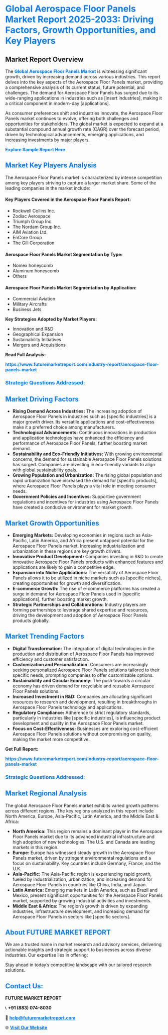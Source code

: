 <h1 style="color: #007BFF;">Global Aerospace Floor Panels Market Report 2025-2033: Driving Factors, Growth Opportunities, and Key Players</h1>

<section id="overview">
<h2>Market Report Overview</h2>
<p>The <a href="https://www.futuremarketreport.com/industry-report/aerospace-floor-panels-market" style="color: #007BFF; text-decoration: none;"><strong>Global Aerospace Floor Panels Market</strong></a> is witnessing significant growth, driven by increasing demand across various industries. This report delves into the key aspects of the Aerospace Floor Panels market, providing a comprehensive analysis of its current status, future potential, and challenges. The demand for Aerospace Floor Panels has surged due to its wide-ranging applications in industries such as [insert industries], making it a critical component in modern-day [applications].</p>
<p>As consumer preferences shift and industries innovate, the Aerospace Floor Panels market continues to evolve, offering both challenges and opportunities for stakeholders. The global market is expected to expand at a substantial compound annual growth rate (CAGR) over the forecast period, driven by technological advancements, emerging applications, and increasing investments by major players.</p>
</section>

<section id="overview">
<p><a href="https://www.futuremarketreport.com/request-sample/reportId=45713" style="color: #007BFF; text-decoration: none;"><strong>Explore Sample Report Here</strong></a></p>
</section>

<section id="key-players">
<h2 style="color: #007BFF;">Market Key Players Analysis</h2>
<p>The Aerospace Floor Panels market is characterized by intense competition among key players striving to capture a larger market share. Some of the leading companies in the market include:</p>
<h4>Key Players Covered in the Aerospace Floor Panels Report:</h4>
<ul><li>Rockwell Collins Inc.</li><li>Zodiac Aerospace</li><li>Triumph Group Inc.</li><li>The Nordam Group Inc.</li><li>AIM Aviation Ltd.</li><li>EnCore Group</li><li>The Gill Corporation</li></ul>
<h4>Aerospace Floor Panels Market Segmentation by Type:</h4>
<ul><li>Nomex honeycomb</li><li>Aluminum honeycomb</li><li>Others</li></ul>

<h4>Aerospace Floor Panels Market Segmentation by Application:</h4>
<ul><li>Commercial Aviation</li><li>Military Aircrafts</li><li>Business Jets</li></ul>
<p><strong>Key Strategies Adopted by Market Players:</strong></p>
<ul>
<li>Innovation and R&D</li>
<li>Geographical Expansion</li>
<li>Sustainability Initiatives</li>
<li>Mergers and Acquisitions</li>
</ul>
</section>

<section>
<p><strong>Read Full Analysis: </strong></p><a href="https://www.futuremarketreport.com/industry-report/aerospace-floor-panels-market" style="color: #007BFF; text-decoration: none;"><strong>https://www.futuremarketreport.com/industry-report/aerospace-floor-panels-market</strong></a>
<h3 style="color: #007BFF;">Strategic Questions Addressed:</h3>
</section>

<section id="driving-factors">
<h2 style="color: #007BFF;">Market Driving Factors</h2>
<ul>
<li><strong>Rising Demand Across Industries:</strong> The increasing adoption of Aerospace Floor Panels in industries such as [specific industries] is a major growth driver. Its versatile applications and cost-effectiveness make it a preferred choice among manufacturers.</li>
<li><strong>Technological Advancements:</strong> Continuous innovations in production and application technologies have enhanced the efficiency and performance of Aerospace Floor Panels, further boosting market demand.</li>
<li><strong>Sustainability and Eco-Friendly Initiatives:</strong> With growing environmental concerns, the demand for sustainable Aerospace Floor Panels solutions has surged. Companies are investing in eco-friendly variants to align with global sustainability goals.</li>
<li><strong>Growing Population and Urbanization:</strong> The rising global population and rapid urbanization have increased the demand for [specific products], where Aerospace Floor Panels plays a vital role in meeting consumer needs.</li>
<li><strong>Government Policies and Incentives:</strong> Supportive government regulations and incentives for industries using Aerospace Floor Panels have created a conducive environment for market growth.</li>
</ul>
</section>

<section id="growth-opportunities">
<h2 style="color: #007BFF;">Market Growth Opportunities</h2>
<ul>
<li><strong>Emerging Markets:</strong> Developing economies in regions such as Asia-Pacific, Latin America, and Africa present untapped potential for the Aerospace Floor Panels market. Increasing industrialization and urbanization in these regions are key growth drivers.</li>
<li><strong>Innovative Product Development:</strong> Companies investing in R&D to create innovative Aerospace Floor Panels products with enhanced features and applications are likely to gain a competitive edge.</li>
<li><strong>Expansion into Niche Applications:</strong> The versatility of Aerospace Floor Panels allows it to be utilized in niche markets such as [specific niches], creating opportunities for growth and diversification.</li>
<li><strong>E-commerce Growth:</strong> The rise of e-commerce platforms has created a surge in demand for Aerospace Floor Panels used in [specific applications], further boosting market growth.</li>
<li><strong>Strategic Partnerships and Collaborations:</strong> Industry players are forming partnerships to leverage shared expertise and resources, driving the development and adoption of Aerospace Floor Panels products globally.</li>
</ul>
</section>

<section id="trending-factors">
<h2 style="color: #007BFF;">Market Trending Factors</h2>
<ul>
<li><strong>Digital Transformation:</strong> The integration of digital technologies in the production and distribution of Aerospace Floor Panels has improved efficiency and customer satisfaction.</li>
<li><strong>Customization and Personalization:</strong> Consumers are increasingly seeking personalized Aerospace Floor Panels solutions tailored to their specific needs, prompting companies to offer customizable options.</li>
<li><strong>Sustainability and Circular Economy:</strong> The push towards a circular economy has driven demand for recyclable and reusable Aerospace Floor Panels solutions.</li>
<li><strong>Increased Investment in R&D:</strong> Companies are allocating significant resources to research and development, resulting in breakthroughs in Aerospace Floor Panels technology and applications.</li>
<li><strong>Regulatory Compliance:</strong> Adherence to strict regulatory standards, particularly in industries like [specific industries], is influencing product development and quality in the Aerospace Floor Panels market.</li>
<li><strong>Focus on Cost-Effectiveness:</strong> Businesses are exploring cost-efficient Aerospace Floor Panels solutions without compromising on quality, making the market more competitive.</li>
</ul>
</section>

<section>
<p><strong>Get Full Report: </strong></p><a href="https://www.futuremarketreport.com/industry-report/aerospace-floor-panels-market" style="color: #007BFF; text-decoration: none;"><strong>https://www.futuremarketreport.com/industry-report/aerospace-floor-panels-market</strong></a>
<h3 style="color: #007BFF;">Strategic Questions Addressed:</h3>
</section>


<section id="regional-analysis">
<h2 style="color: #007BFF;">Market Regional Analysis</h2>
<p>The global Aerospace Floor Panels market exhibits varied growth patterns across different regions. The key regions analyzed in this report include North America, Europe, Asia-Pacific, Latin America, and the Middle East & Africa:</p>
<ul>
<li><strong>North America:</strong> This region remains a dominant player in the Aerospace Floor Panels market due to its advanced industrial infrastructure and high adoption of new technologies. The U.S. and Canada are leading markets in this region.</li>
<li><strong>Europe:</strong> Europe has witnessed steady growth in the Aerospace Floor Panels market, driven by stringent environmental regulations and a focus on sustainability. Key countries include Germany, France, and the U.K.</li>
<li><strong>Asia-Pacific:</strong> The Asia-Pacific region is experiencing rapid growth, fueled by industrialization, urbanization, and increasing demand for Aerospace Floor Panels in countries like China, India, and Japan.</li>
<li><strong>Latin America:</strong> Emerging markets in Latin America, such as Brazil and Mexico, present significant opportunities for the Aerospace Floor Panels market, supported by growing industrial activities and investments.</li>
<li><strong>Middle East & Africa:</strong> The region’s growth is driven by expanding industries, infrastructure development, and increasing demand for Aerospace Floor Panels in sectors like [specific sectors].</li>
</ul>
</section>

<footer>
<h2 style="color: #007BFF;">About FUTURE MARKET REPORT</h2>
<p>We are a trusted name in market research and advisory services, delivering actionable insights and strategic support to businesses across diverse industries. Our expertise lies in offering:</p>

<p>Stay ahead in today’s competitive landscape with our tailored research solutions.</p>

<h2 style="color: #007BFF;">Contact Us:</h2>
<p><strong>FUTURE MARKET REPORT</strong></p>
<p>📞 <strong>+91 (883) 074-8030</strong></p>
<p>📧 <strong><a href="mailto:help@futuremarketreport.com" style="color: #007BFF;">help@futuremarketreport.com</a></strong></p>
<p>🌐 <strong><a href="https://www.futuremarketreport.com/" style="color: #007BFF;">Visit Our Website</a></strong></p>
</footer>